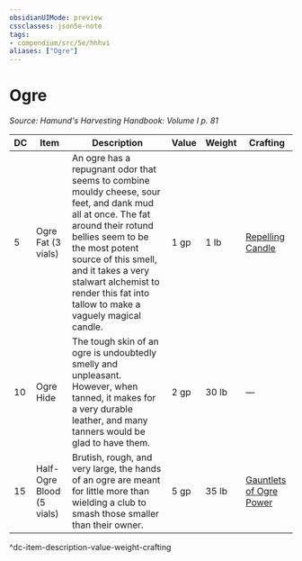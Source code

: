 ```yaml
---
obsidianUIMode: preview
cssclasses: json5e-note
tags:
- compendium/src/5e/hhhvi
aliases: ["Ogre"]
---
```

# Ogre
*Source: Hamund's Harvesting Handbook: Volume I p. 81* 

| DC | Item | Description | Value | Weight | Crafting |
|----|------|-------------|-------|--------|----------|
| 5 | Ogre Fat (3 vials) | An ogre has a repugnant odor that seems to combine mouldy cheese, sour feet, and dank mud all at once. The fat around their rotund bellies seem to be the most potent source of this smell, and it takes a very stalwart alchemist to render this fat into tallow to make a vaguely magical candle. | 1 gp | 1 lb | [Repelling Candle](compendium/items/repelling-candle-hhhvi.md) |
| 10 | Ogre Hide | The tough skin of an ogre is undoubtedly smelly and unpleasant. However, when tanned, it makes for a very durable leather, and many tanners would be glad to have them. | 2 gp | 30 lb | — |
| 15 | Half-Ogre Blood (5 vials) | Brutish, rough, and very large, the hands of an ogre are meant for little more than wielding a club to smash those smaller than their owner. | 5 gp | 35 lb | [Gauntlets of Ogre Power](compendium/items/gauntlets-of-ogre-power.md) |
^dc-item-description-value-weight-crafting